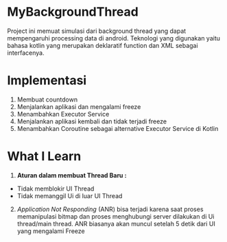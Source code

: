 # MyBackgroundThread
Project ini memuat simulasi dari background thread yang dapat mempengaruhi processing data di android. Teknologi yang digunakan yaitu bahasa kotlin yang merupakan deklaratif function dan XML sebagai interfacenya.
# Implementasi
1. Membuat countdown
2. Menjalankan aplikasi dan mengalami freeze
3. Menambahkan Executor Service
4. Menjalankan aplikasi kembali dan tidak terjadi freeze
5. Menambahkan Coroutine sebagai alternative Executor Service di Kotlin
# What I Learn
1. **Aturan dalam membuat Thread Baru :**
* Tidak memblokir UI Thread
* Tidak memanggil Ui di luar UI Thread
2. *Application Not Responding* (ANR) bisa terjadi karena saat proses memanipulasi bitmap dan proses menghubungi server dilakukan di Ui thread/main thread. ANR biasanya akan muncul setelah 5 detik dari UI yang mengalami Freeze


